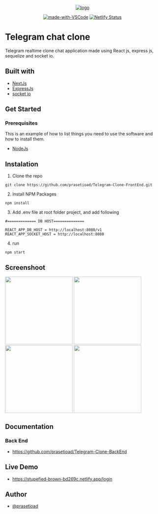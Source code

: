 <p align="center">
  <a href="" rel="noopener">
 <img height=auto src="https://user-images.githubusercontent.com/66661143/119433677-ed328600-bd40-11eb-9454-fcfe41648872.png" alt="logo"></a>
</p>
<div align="center">
  
[![made-with-VSCode](https://img.shields.io/badge/Made%20for-VSCode-1f425f.svg)](https://code.visualstudio.com/)
[![Netlify Status](https://api.netlify.com/api/v1/badges/3e5e5f0e-297c-4bbe-85d7-12793c76f338/deploy-status)](https://stupefied-brown-bd269c.netlify.app/login)   
</div>

# Telegram chat clone

Telegram realtime clone chat application made using React js, express js, sequelize and socket io.

## Built with

* [NextJs](https://nextjs.org/)
* [ExpressJs](https://expressjs.com/)
* [socket io](https://socket.io/)

## Get Started
### Prerequisites

This is an example of how to list things you need to use the software and how to install them.
* [NodeJs](https://nodejs.org/en/)

## Instalation
1. Clone the repo

```
git clone https://github.com/prasetioad/Telegram-Clone-FrontEnd.git

```
2. Install NPM Packages 
```
npm install
```
3. Add .env file at root folder project, and add following
```
#============= DB HOST==============

REACT_APP_DB_HOST = http://localhost:8080/v1
REACT_APP_SOCKET_HOST = http://localhost:8080
```
4. run
``` 
npm start 
```
## Screenshoot
<p float="left">
<img src="https://user-images.githubusercontent.com/66661143/117747508-825d5700-b238-11eb-876c-8c4547f5d5ed.jpg"  height="220"> 
<img src="https://user-images.githubusercontent.com/66661143/117747501-80939380-b238-11eb-9646-6cba5c93fcb7.png"  height="220">  
<img src="https://user-images.githubusercontent.com/66661143/117747505-81c4c080-b238-11eb-80f8-31cc413aa5c4.jpg"  height="220"> 
<img src="https://user-images.githubusercontent.com/66661143/117747510-825d5700-b238-11eb-9b50-3b60944bc01f.jpg"  height="220">
</p>

## Documentation

### Back End
* https://github.com/prasetioad/Telegram-Clone-BackEnd

## Live Demo
* https://stupefied-brown-bd269c.netlify.app/login

## Author
* [@prasetioad](https://github.com/prasetioad)


